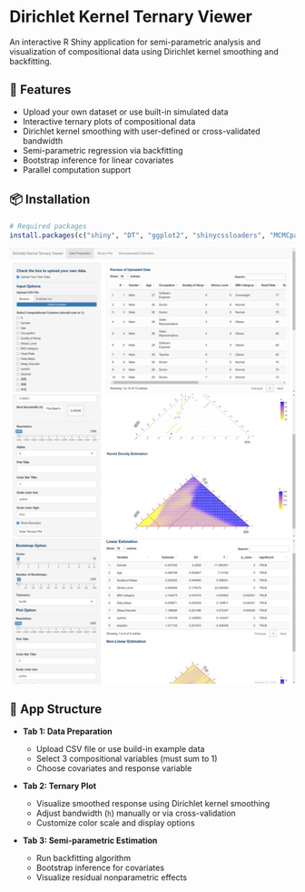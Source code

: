 # Dirichlet Kernel Ternary Viewer

An interactive R Shiny application for semi-parametric analysis and visualization of compositional data using Dirichlet kernel smoothing and backfitting.

## 🧠 Features

- Upload your own dataset or use built-in simulated data
- Interactive ternary plots of compositional data
- Dirichlet kernel smoothing with user-defined or cross-validated bandwidth
- Semi-parametric regression via backfitting
- Bootstrap inference for linear covariates
- Parallel computation support

## 📦 Installation

```r
# Required packages
install.packages(c("shiny", "DT", "ggplot2", "shinycssloaders", "MCMCpack", "foreach", "doParallel"))
```
![screenshot](1.png) 
![screenshot](2.png) 
![screenshot](3.jpg) 

## 📁 App Structure
- **Tab 1: Data Preparation**
  - Upload CSV file or use build-in example data
  - Select 3 compositional variables (must sum to 1)
  - Choose covariates and response variable

- **Tab 2: Ternary Plot**
  - Visualize smoothed response using Dirichlet kernel smoothing
  - Adjust bandwidth (`h`) manually or via cross-validation
  - Customize color scale and display options

- **Tab 3: Semi-parametric Estimation**
  - Run backfitting algorithm
  - Bootstrap inference for covariates
  - Visualize residual nonparametric effects


